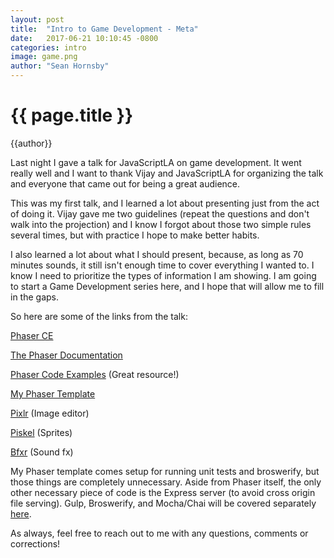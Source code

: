 ```yaml
---
layout: post
title:  "Intro to Game Development - Meta"
date:   2017-06-21 10:10:45 -0800
categories: intro
image: game.png
author: "Sean Hornsby"
---
```


{{ page.title }}
================
{{author}}

Last night I gave a talk for JavaScriptLA on game development. It went really well and I want to thank Vijay and JavaScriptLA for organizing the talk and everyone that came out for being a great audience.

This was my first talk, and I learned a lot about presenting just from the act of doing it. Vijay gave me two guidelines (repeat the questions and don't walk into the projection) and I know I forgot about those two simple rules several times, but with practice I hope to make better habits.

I also learned a lot about what I should present, because, as long as 70 minutes sounds, it still isn't enough time to cover everything I wanted to. I know I need to prioritize the types of information I am showing. I am going to start a Game Development series here, and I hope that will allow me to fill in the gaps.

So here are some of the links from the talk:

<a href="https://github.com/photonstorm/phaser-ce">Phaser CE </a>

<a href="https://photonstorm.github.io/phaser-ce">The Phaser Documentation</a>

<a href="https:http://phaser.io/examples">Phaser Code Examples</a> (Great resource!)

<a href="https://github.com/SPHornsby/phaser-template">My Phaser Template </a>

<a href="https://pixlr.com">Pixlr</a> (Image editor) 

<a href="https://piskelapp.com">Piskel</a> (Sprites) 

<a href="https://bfxr.net">Bfxr</a> (Sound fx)

My Phaser template comes setup for running unit tests and broswerify, but those things are completely unnecessary. Aside from Phaser itself, the only other necessary piece of code is the Express server (to avoid cross origin file serving). Gulp, Broswerify, and Mocha/Chai will be covered separately <a href="#">here</a>.

As always, feel free to reach out to me with any questions, comments or corrections!